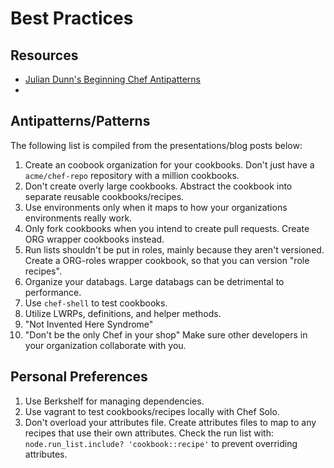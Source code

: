 # Best Practices
## Resources
* [Julian Dunn's Beginning Chef Antipatterns](http://www.opscode.com/blog/chefconf-talks/beginning-chef-antipatterns-julian-dunn/)
*

## Antipatterns/Patterns
The following list is compiled from the presentations/blog posts below:

1. Create an coobook organization for your cookbooks. Don't just have a `acme/chef-repo` repository with a million cookbooks.
2. Don't create overly large cookbooks. Abstract the cookbook into separate reusable cookbooks/recipes.
3. Use environments only when it maps to how your organizations environments really work.
4. Only fork cookbooks when you intend to create pull requests. Create ORG wrapper cookbooks instead.
5. Run lists shouldn't be put in roles, mainly because they aren't versioned. Create a ORG-roles wrapper
cookbook, so that you can version "role recipes".
6. Organize your databags. Large databags can be detrimental to performance.
7. Use `chef-shell` to test cookbooks.
8. Utilize LWRPs, definitions, and helper methods.
9. "Not Invented Here Syndrome"
10. "Don't be the only Chef in your shop" Make sure other developers in your organization collaborate with you.

## Personal Preferences
1. Use Berkshelf for managing dependencies.
2. Use vagrant to test cookbooks/recipes locally with Chef Solo.
3. Don't overload your attributes file. Create attributes files to map to any recipes that use their own attributes.
Check the run list with: `node.run_list.include? 'cookbook::recipe'` to prevent overriding attributes.
